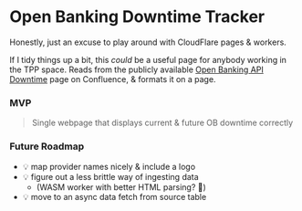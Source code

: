 # Open Banking Downtime Tracker

Honestly, just an excuse to play around with CloudFlare pages & workers.

If I tidy things up a bit, this _could_ be a useful page for anybody working in the TPP space. Reads from the publicly available [Open Banking API Downtime](https://openbanking.atlassian.net/wiki/spaces/DZ/pages/441614754/API+Downtime) page on Confluence, & formats it on a page.

### MVP

> Single webpage that displays current & future OB downtime correctly

### Future Roadmap

- 💡 map provider names nicely & include a logo
- 💡 figure out a less brittle way of ingesting data
  - (WASM worker with better HTML parsing? 👀)
- 💡 move to an async data fetch from source table
